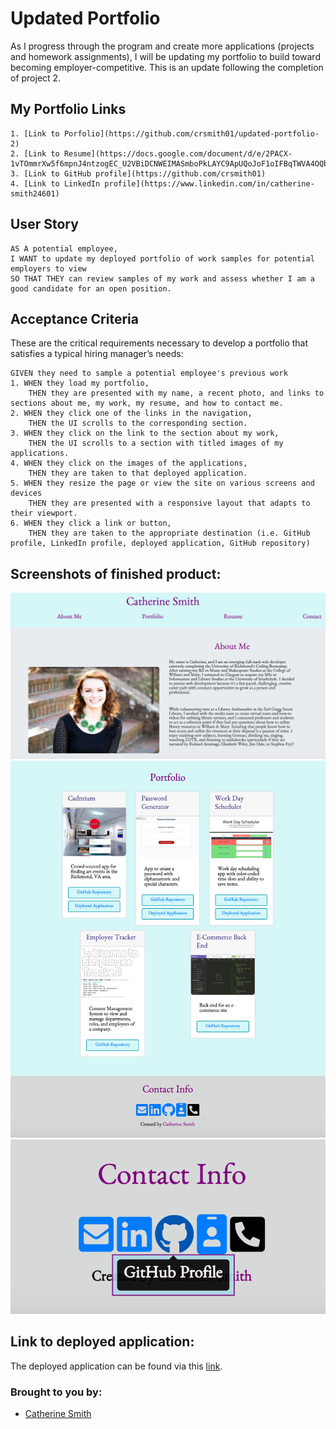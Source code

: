 # Updated Portfolio

As I progress through the program and create more applications (projects and homework assignments), I will be updating my portfolio to build toward becoming employer-competitive. This is an update following the completion of project 2.


## My Portfolio Links
```
1. [Link to Porfolio](https://github.com/crsmith01/updated-portfolio-2)
2. [Link to Resume](https://docs.google.com/document/d/e/2PACX-1vTOmmrXw5f6mpnJ4ntzogEC_U2VBiDCNWEIMASmboPkLAYC9ApUQoJoF1oIFBqTWVA4OQbMzuODDxsM/pub)
3. [Link to GitHub profile](https://github.com/crsmith01)
4. [Link to LinkedIn profile](https://www.linkedin.com/in/catherine-smith24601)

```

## User Story

```
AS A potential employee,
I WANT to update my deployed portfolio of work samples for potential employers to view
SO THAT THEY can review samples of my work and assess whether I am a good candidate for an open position.
```

## Acceptance Criteria

These are the critical requirements necessary to develop a portfolio that satisfies a typical hiring manager’s needs:

```
GIVEN they need to sample a potential employee's previous work
1. WHEN they load my portfolio,
    THEN they are presented with my name, a recent photo, and links to sections about me, my work, my resume, and how to contact me.
2. WHEN they click one of the links in the navigation,
    THEN the UI scrolls to the corresponding section.
3. WHEN they click on the link to the section about my work,
    THEN the UI scrolls to a section with titled images of my applications.
4. WHEN they click on the images of the applications,
    THEN they are taken to that deployed application.
5. WHEN they resize the page or view the site on various screens and devices
    THEN they are presented with a responsive layout that adapts to their viewport.
6. WHEN they click a link or button,
    THEN they are taken to the appropriate destination (i.e. GitHub profile, LinkedIn profile, deployed application, GitHub repository)
```

## Screenshots of finished product:
![top](./assets/images/navbar-and-about-me.png)
![bottom](./assets/images/portfolio-and-contact.png)
![tooltip](./assets/images/tooltips-displayed.png)



## Link to deployed application: 
The deployed application can be found via this 
[link](https://github.com/crsmith01/updated-portfolio-2).


### Brought to you by:
* [Catherine Smith](https://github.com/crsmith01)
